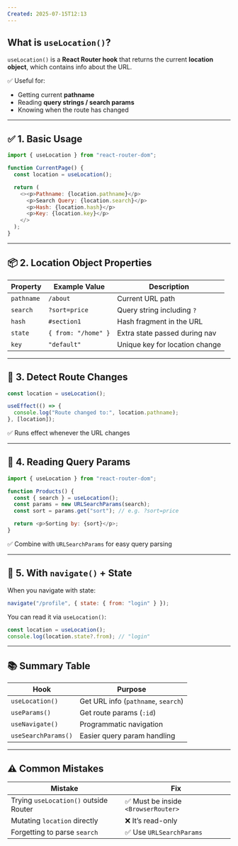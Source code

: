 ```yaml
---
Created: 2025-07-15T12:13
---
```

## What is `useLocation()`?

`useLocation()` is a **React Router hook** that returns the current **location object**, which contains info about the URL.

✅ Useful for:

- Getting current **pathname**
- Reading **query strings / search params**
- Knowing when the route has changed

---

## ✅ 1. Basic Usage

```JavaScript
import { useLocation } from "react-router-dom";

function CurrentPage() {
  const location = useLocation();

  return (
    <><p>Pathname: {location.pathname}</p>
      <p>Search Query: {location.search}</p>
      <p>Hash: {location.hash}</p>
      <p>Key: {location.key}</p>
    </>
  );
}
```

---

## 📦 2. Location Object Properties

|Property|Example Value|Description|
|---|---|---|
|`pathname`|`/about`|Current URL path|
|`search`|`?sort=price`|Query string including `?`|
|`hash`|`#section1`|Hash fragment in the URL|
|`state`|`{ from: "/home" }`|Extra state passed during nav|
|`key`|`"default"`|Unique key for location change|

---

## 🧭 3. Detect Route Changes

```JavaScript
const location = useLocation();

useEffect(() => {
  console.log("Route changed to:", location.pathname);
}, [location]);
```

✅ Runs effect whenever the URL changes

---

## 🧩 4. Reading Query Params

```JavaScript
import { useLocation } from "react-router-dom";

function Products() {
  const { search } = useLocation();
  const params = new URLSearchParams(search);
  const sort = params.get("sort"); // e.g. ?sort=price

  return <p>Sorting by: {sort}</p>;
}
```

✅ Combine with `URLSearchParams` for easy query parsing

---

## 🔄 5. With `navigate()` + State

When you navigate with state:

```JavaScript
navigate("/profile", { state: { from: "login" } });
```

You can read it via `useLocation()`:

```JavaScript
const location = useLocation();
console.log(location.state?.from); // "login"
```

---

## 📚 Summary Table

|Hook|Purpose|
|---|---|
|`useLocation()`|Get URL info (`pathname`, `search`)|
|`useParams()`|Get route params (`:id`)|
|`useNavigate()`|Programmatic navigation|
|`useSearchParams()`|Easier query param handling|

---

## ⚠️ Common Mistakes

|Mistake|Fix|
|---|---|
|Trying `useLocation()` outside Router|✅ Must be inside `<BrowserRouter>`|
|Mutating `location` directly|❌ It’s read-only|
|Forgetting to parse `search`|✅ Use `URLSearchParams`|